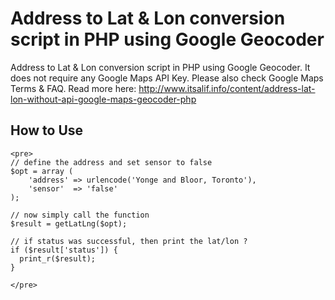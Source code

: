 Address to Lat & Lon conversion script in PHP using Google Geocoder
===========================================================================

  Address to Lat & Lon conversion script in PHP using Google Geocoder. 
  It does not require any Google Maps API Key. Please also check Google Maps Terms & FAQ.
  Read more here: <http://www.itsalif.info/content/address-lat-lon-without-api-google-maps-geocoder-php>


How to Use
----------

	<pre>
	// define the address and set sensor to false
	$opt = array (
		'address' => urlencode('Yonge and Bloor, Toronto'),
		'sensor'  => 'false'
	);
 
	// now simply call the function
	$result = getLatLng($opt);
 
	// if status was successful, then print the lat/lon ?
	if ($result['status']) {
      print_r($result);
	}
	
	</pre>
  
